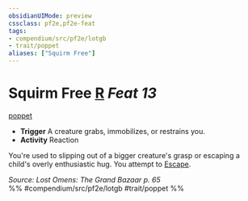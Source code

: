 ```yaml
---
obsidianUIMode: preview
cssclass: pf2e,pf2e-feat
tags:
- compendium/src/pf2e/lotgb
- trait/poppet
aliases: ["Squirm Free"]
---
```

# Squirm Free  [R](rules/core-rulebook/chapter-9-playing-the-game.md#Actions "Reaction") *Feat 13*  
[poppet](rules/traits/poppet-lotgb.md "Poppet Ancestry & Heritage Trait")  

- **Trigger** A creature grabs, immobilizes, or restrains you.
- **Activity** Reaction

You're used to slipping out of a bigger creature's grasp or escaping a child's overly enthusiastic hug. You attempt to [Escape](rules/actions/escape.md).

*Source: Lost Omens: The Grand Bazaar p. 65*  
%% #compendium/src/pf2e/lotgb #trait/poppet %%
